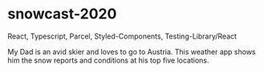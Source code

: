 # snowcast-2020
React, Typescript, Parcel, Styled-Components, Testing-Library/React

My Dad is an avid skier and loves to go to Austria. This weather app shows him the snow reports and conditions at his top five locations.

